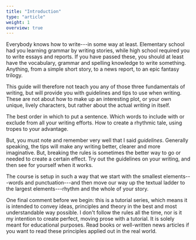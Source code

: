 ```yaml
---
title: "Introduction"
type: "article"
weight: 1
overview: true
---
```


Everybody knows how to write---in some way at least. Elementary school had you learning grammar by writing stories, while high school required you to write essays and reports. If you have passed these, you should at least have the vocabulary, grammar and spelling knowledge to write something. Anything, from a simple short story, to a news report, to an epic fantasy trilogy.

This guide will therefore not teach you any of those three fundamentals of writing, but will provide you with guidelines and tips to use when writing. These are not about how to make up an interesting plot, or your own unique, lively characters, but rather about the actual _writing_ in itself.

The best order in which to put a sentence. Which words to include with or exclude from all your writing efforts. How to create a rhythmic tale, using tropes to your advantage.

But, you must note and remember very well that I said _guidelines_. Generally speaking, the tips will make any writing better, clearer and more imaginative. But, breaking the rules is sometimes the better way to go or needed to create a certain effect. Try out the guidelines on your writing, and then see for yourself when it works.

The course is setup in such a way that we start with the smallest elements---words and punctuation---and then move our way up the textual ladder to the largest elements---rhythm and the whole of your story.

One final comment before we begin: this is a tutorial series, which means it is intended to convey ideas, principles and theory in the best and most understandable way possible. I don't follow the rules all the time, nor is it my intention to create perfect, moving prose with a tutorial. It is solely meant for educational purposes. Read books or well-written news articles if you want to read these principles applied out in the real world.